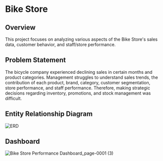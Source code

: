 # Bike Store 
## Overview
This project focuses on analyzing various aspects of the Bike Store's sales data, customer behavior, and staff/store performance. 

## Problem Statement
The bicycle company experienced declining sales in certain months and product categories.
Management struggles to understand sales trends, the contribution of each product, brand, category, customer segmentation, store performance, and staff performance. Therefore, making strategic decisions regarding inventory, promotions, and stock management was difficult.

## Entity Relationship Diagram
![ERD](https://github.com/user-attachments/assets/9083e583-a518-4b47-87d6-600d9445f100)

## Dashboard
![Bike Store Performance Dashboard_page-0001 (3)](https://github.com/user-attachments/assets/b1710caf-1ed2-4a44-b4e4-9a57b1473211)



